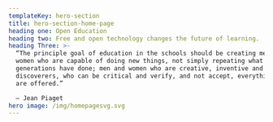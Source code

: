 ```yaml
---
templateKey: hero-section
title: hero-section-home-page
heading one: Open Education
heading two: Free and open technology changes the future of learning.
heading Three: >-
  “The principle goal of education in the schools should be creating men and
  women who are capable of doing new things, not simply repeating what other
  generations have done; men and women who are creative, inventive and
  discoverers, who can be critical and verify, and not accept, everything they
  are offered.”

  ― Jean Piaget
hero image: /img/homepagesvg.svg
---
```

